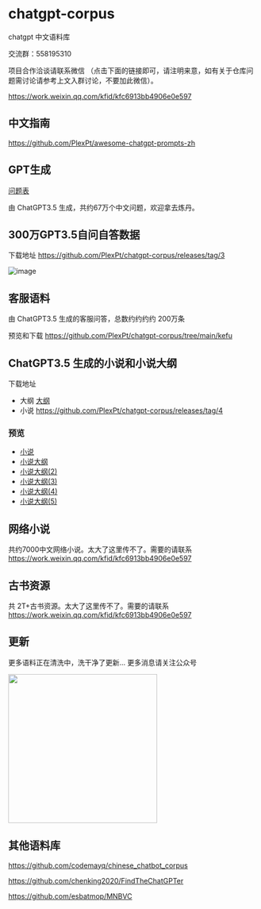 # chatgpt-corpus
chatgpt 中文语料库

交流群：558195310

项目合作洽谈请联系微信 （点击下面的链接即可，请注明来意，如有关于仓库问题需讨论请参考上文入群讨论，不要加此微信）。

https://work.weixin.qq.com/kfid/kfc6913bb4906e0e597

## 中文指南

https://github.com/PlexPt/awesome-chatgpt-prompts-zh

## GPT生成

[问题表](./question/README.md)

由 ChatGPT3.5 生成，共约67万个中文问题，欢迎拿去炼丹。

## 300万GPT3.5自问自答数据

 下载地址 https://github.com/PlexPt/chatgpt-corpus/releases/tag/3
 
 ![image](https://github.com/PlexPt/chatgpt-corpus/assets/15922823/338fd738-aad7-4963-9f2b-513a7c475e2f)


## 客服语料

由 ChatGPT3.5 生成的客服问答，总数约约约约 200万条

预览和下载 https://github.com/PlexPt/chatgpt-corpus/tree/main/kefu


## ChatGPT3.5 生成的小说和小说大纲

下载地址 
- 大纲 [大纲](https://github.com/PlexPt/chatgpt-corpus/tree/main/novel-outline)
- 小说 https://github.com/PlexPt/chatgpt-corpus/releases/tag/4

### 预览 

- [小说](https://mp.weixin.qq.com/s?__biz=MzUzMzg0NjI5NQ==&mid=2247483820&idx=1&sn=9677d0ee4b1f4405f44fac521d920b6a&chksm=fa9c81d4cdeb08c2610fd9a7adf859c3701af5b74b113f08b374decd7d6983bfe9c4a91776e6#rd)
- [小说大纲](https://mp.weixin.qq.com/s?__biz=MzUzMzg0NjI5NQ==&mid=2247483844&idx=1&sn=170a44ccb0ff66a9ade4347e1e26e880&chksm=fa9c81bccdeb08aa9a090ea4f49c9a054b8db1f16182adf60c9acf4989bca46bfedf43e960f5#rd)
- [小说大纲(2)](https://mp.weixin.qq.com/s?__biz=MzUzMzg0NjI5NQ==&mid=2247483844&idx=2&sn=200fca45ac682e7cef9dff394eef0a84&chksm=fa9c81bccdeb08aaa6c0fc045bd22a69747b852607d2edfa4013d6cd03c53af6b0555608b182#rd)
- [小说大纲(3)](https://mp.weixin.qq.com/s?__biz=MzUzMzg0NjI5NQ==&mid=2247483844&idx=3&sn=5a3a0b25d53676ae9d931341d58ae7d6&chksm=fa9c81bccdeb08aa5932964b3616f03f0893279f3b90c79f401c75a21cfb343f7fd5f57699d4#rd)
- [小说大纲(4)](https://mp.weixin.qq.com/s?__biz=MzUzMzg0NjI5NQ==&mid=2247483844&idx=4&sn=e8857c15f7d687430c61484a045952ca&chksm=fa9c81bccdeb08aa486c4d545ceff0ac31d0becf53fbc2409b3ac7ee3a99359903638a0a7095#rd)
- [小说大纲(5)](https://mp.weixin.qq.com/s?__biz=MzUzMzg0NjI5NQ==&mid=2247483844&idx=5&sn=c645a57a1055feb7f7a37b8390d6be8f&chksm=fa9c81bccdeb08aaa8577251e3dc9b7eb132af6187c4e10af55ad81503f71f8c1ae762f31b10#rd)



## 网络小说

共约7000中文网络小说。太大了这里传不了。需要的请联系 https://work.weixin.qq.com/kfid/kfc6913bb4906e0e597


## 古书资源

共 2T+古书资源。太大了这里传不了。需要的请联系 https://work.weixin.qq.com/kfid/kfc6913bb4906e0e597


## 更新

更多语料正在清洗中，洗干净了更新... 更多消息请关注公众号

 <img src="https://user-images.githubusercontent.com/15922823/218004565-bb632624-b376-4f01-8ce2-d7065107bf4a.png" width="300"/> 

## 其他语料库

https://github.com/codemayq/chinese_chatbot_corpus

https://github.com/chenking2020/FindTheChatGPTer

https://github.com/esbatmop/MNBVC
